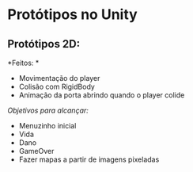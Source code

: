 # Protótipos no Unity

## Protótipos 2D:

*Feitos: *
- Movimentação do player
- Colisão com RigidBody
- Animação da porta abrindo quando o player colide

*Objetivos para alcançar:*
- Menuzinho inicial
- Vida
- Dano
- GameOver
- Fazer mapas a partir de imagens pixeladas
